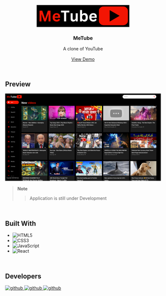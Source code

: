 <!-- PROJECT LOGO -->
<div align="center">
  <a href="https://metube1.netlify.app">
    <img src="./src/images/metube.png" alt="Logo" width="300">
  </a>

<h3 align="center"><b>MeTube</b></h3>

  <p align="center">
    A clone of YouTube
    <br />
    <br />
    <a href="https://metube1.netlify.app">View Demo</a>
  </p>
</div>

<br>

<!-- ABOUT THE PROJECT -->

## Preview

<div align="center">
 <img src="./src/images/preview.png" alt="preview">
</div>

> **Note**
>
> > Application is still under Development

<br>

## Built With

- ![HTML5](https://img.shields.io/badge/html5-%23E34F26.svg?style=for-the-badge&logo=html5&logoColor=white)
- ![CSS3](https://img.shields.io/badge/css3-%231572B6.svg?style=for-the-badge&logo=css3&logoColor=white)
- ![JavaScript](https://img.shields.io/badge/javascript-%23323330.svg?style=for-the-badge&logo=javascript&logoColor=%23F7DF1E)
- ![React](https://img.shields.io/badge/react-%23323330.svg?style=for-the-badge&logo=react&logoColor=%blue)

<br>

<!-- CONTACT -->

## Developers

<a href="https://github.com/arpittheslayer" target="_blank">
<img src="https://img.shields.io/badge/github:  arpittheslayer-%23323330.svg?style=for-the-badge&logo=github&logoColor=black" alt="github" style="margin-bottom: 5px;"/>
</a>

<a href="https://github.com/scary27" target="_blank">
<img src="https://img.shields.io/badge/github:  scary27-%23323330.svg?style=for-the-badge&logo=github&logoColor=black" alt="github" style="margin-bottom: 5px;"/>
</a>

<a href="https://github.com/satishkumar" target="_blank">
<img src="https://img.shields.io/badge/github:  satishkumar-%23323330.svg?style=for-the-badge&logo=github&logoColor=black" alt="github" style="margin-bottom: 5px;"/>
</a>
